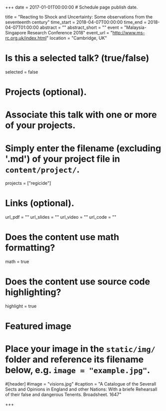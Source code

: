 +++
date = 2017-01-01T00:00:00  # Schedule page publish date.

title = "Reacting to Shock and Uncertainty: Some observations from the seventeenth century"
time_start = 2018-04-07T00:00:00
time_end = 2018-04-07T01:00:00
abstract = ""
abstract_short = ""
event = "Malaysia-Singapore Research Conference 2018"
event_url = "http://www.ms-rc.org.uk/index.html"
location = "Cambridge, UK"

# Is this a selected talk? (true/false)
selected = false

# Projects (optional).
#   Associate this talk with one or more of your projects.
#   Simply enter the filename (excluding '.md') of your project file in `content/project/`.
projects = ["regicide"]

# Links (optional).
url_pdf = ""
url_slides = ""
url_video = ""
url_code = ""

# Does the content use math formatting?
math = true

# Does the content use source code highlighting?
highlight = true

# Featured image
# Place your image in the `static/img/` folder and reference its filename below, e.g. `image = "example.jpg"`.
#[header]
#image = "visions.jpg"
#caption = "A Catalogue of the Severall Sects and Opinions in England and other Nations: With a briefe Rehearsall of their false and dangerous Tenents. Broadsheet. 1647"

+++

